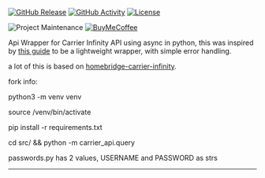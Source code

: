 [![GitHub Release][releases-shield]][releases]
[![GitHub Activity][commits-shield]][commits]
[![License][license-shield]](LICENSE)

![Project Maintenance][maintenance-shield]
[![BuyMeCoffee][buymecoffeebadge]][buymecoffee]


Api Wrapper for Carrier Infinity API using async in python, this was inspired by [this guide](https://developers.home-assistant.io/docs/api_lib_index) to be a lightweight wrapper, with simple error handling.

a lot of this is based on [homebridge-carrier-infinity](https://github.com/grivkees/homebridge-carrier-infinity).


fork info:

python3 -m venv venv

source /venv/bin/activate

pip install -r requirements.txt

cd src/ && python -m carrier_api.query

passwords.py has 2 values, USERNAME and PASSWORD as strs

***

[carrier_api]: https://github.com/dahlb/carrier_api
[commits-shield]: https://img.shields.io/github/commit-activity/y/dahlb/carrier_api.svg?style=for-the-badge
[commits]: https://github.com/dahlb/carrier_api/commits/main
[forum]: https://community.home-assistant.io/
[license-shield]: https://img.shields.io/github/license/dahlb/carrier_api.svg?style=for-the-badge
[maintenance-shield]: https://img.shields.io/badge/maintainer-Bren%20Dahl%20%40dahlb-blue.svg?style=for-the-badge
[releases-shield]: https://img.shields.io/github/release/dahlb/carrier_api.svg?style=for-the-badge
[releases]: https://github.com/dahlb/carrier_api/releases
[buymecoffee]: https://www.buymeacoffee.com/dahlb
[buymecoffeebadge]: https://img.shields.io/badge/buy%20me%20a%20coffee-donate-yellow.svg?style=for-the-badge
